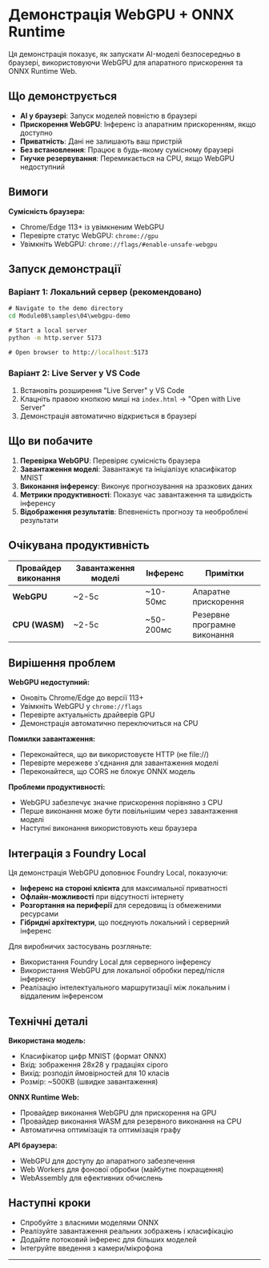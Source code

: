 <!--
CO_OP_TRANSLATOR_METADATA:
{
  "original_hash": "7a474b8e201d5316c0095cdbc3bf0555",
  "translation_date": "2025-09-25T03:11:21+00:00",
  "source_file": "Module08/samples/04/webgpu-demo/README.md",
  "language_code": "uk"
}
-->
# Демонстрація WebGPU + ONNX Runtime

Ця демонстрація показує, як запускати AI-моделі безпосередньо в браузері, використовуючи WebGPU для апаратного прискорення та ONNX Runtime Web.

## Що демонструється

- **AI у браузері**: Запуск моделей повністю в браузері
- **Прискорення WebGPU**: Інференс із апаратним прискоренням, якщо доступно
- **Приватність**: Дані не залишають ваш пристрій
- **Без встановлення**: Працює в будь-якому сумісному браузері
- **Гнучке резервування**: Перемикається на CPU, якщо WebGPU недоступний

## Вимоги

**Сумісність браузера:**
- Chrome/Edge 113+ із увімкненим WebGPU
- Перевірте статус WebGPU: `chrome://gpu`
- Увімкніть WebGPU: `chrome://flags/#enable-unsafe-webgpu`

## Запуск демонстрації

### Варіант 1: Локальний сервер (рекомендовано)

```cmd
# Navigate to the demo directory
cd Module08\samples\04\webgpu-demo

# Start a local server
python -m http.server 5173

# Open browser to http://localhost:5173
```

### Варіант 2: Live Server у VS Code

1. Встановіть розширення "Live Server" у VS Code
2. Клацніть правою кнопкою миші на `index.html` → "Open with Live Server"
3. Демонстрація автоматично відкриється в браузері

## Що ви побачите

1. **Перевірка WebGPU**: Перевіряє сумісність браузера
2. **Завантаження моделі**: Завантажує та ініціалізує класифікатор MNIST
3. **Виконання інференсу**: Виконує прогнозування на зразкових даних
4. **Метрики продуктивності**: Показує час завантаження та швидкість інференсу
5. **Відображення результатів**: Впевненість прогнозу та необроблені результати

## Очікувана продуктивність

| Провайдер виконання | Завантаження моделі | Інференс | Примітки |
|---------------------|---------------------|----------|----------|
| **WebGPU**          | ~2-5с              | ~10-50мс | Апаратне прискорення |
| **CPU (WASM)**      | ~2-5с              | ~50-200мс | Резервне програмне виконання |

## Вирішення проблем

**WebGPU недоступний:**
- Оновіть Chrome/Edge до версії 113+
- Увімкніть WebGPU у `chrome://flags`
- Перевірте актуальність драйверів GPU
- Демонстрація автоматично переключиться на CPU

**Помилки завантаження:**
- Переконайтеся, що ви використовуєте HTTP (не file://)
- Перевірте мережеве з'єднання для завантаження моделі
- Переконайтеся, що CORS не блокує ONNX модель

**Проблеми продуктивності:**
- WebGPU забезпечує значне прискорення порівняно з CPU
- Перше виконання може бути повільнішим через завантаження моделі
- Наступні виконання використовують кеш браузера

## Інтеграція з Foundry Local

Ця демонстрація WebGPU доповнює Foundry Local, показуючи:

- **Інференс на стороні клієнта** для максимальної приватності
- **Офлайн-можливості** при відсутності інтернету  
- **Розгортання на периферії** для середовищ із обмеженими ресурсами
- **Гібридні архітектури**, що поєднують локальний і серверний інференс

Для виробничих застосувань розгляньте:
- Використання Foundry Local для серверного інференсу
- Використання WebGPU для локальної обробки перед/після інференсу
- Реалізацію інтелектуального маршрутизації між локальним і віддаленим інференсом

## Технічні деталі

**Використана модель:**
- Класифікатор цифр MNIST (формат ONNX)
- Вхід: зображення 28x28 у градаціях сірого
- Вихід: розподіл ймовірностей для 10 класів
- Розмір: ~500KB (швидке завантаження)

**ONNX Runtime Web:**
- Провайдер виконання WebGPU для прискорення на GPU
- Провайдер виконання WASM для резервного виконання на CPU
- Автоматична оптимізація та оптимізація графу

**API браузера:**
- WebGPU для доступу до апаратного забезпечення
- Web Workers для фонової обробки (майбутнє покращення)
- WebAssembly для ефективних обчислень

## Наступні кроки

- Спробуйте з власними моделями ONNX
- Реалізуйте завантаження реальних зображень і класифікацію
- Додайте потоковий інференс для більших моделей
- Інтегруйте введення з камери/мікрофона

---

